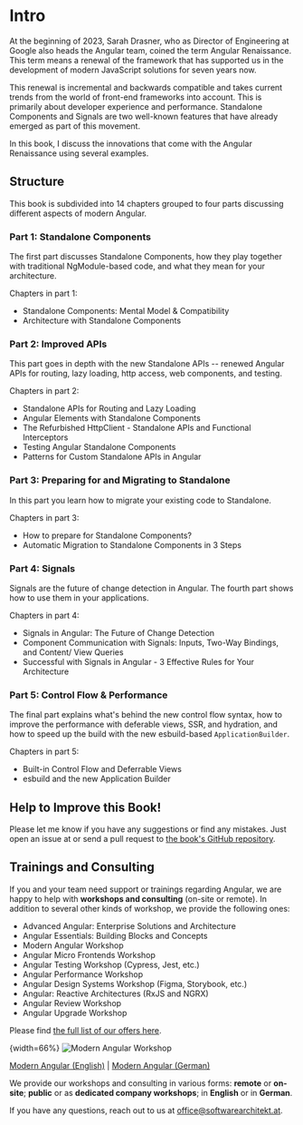 # Intro

At the beginning of 2023, Sarah Drasner, who as Director of Engineering at Google also heads the Angular team, coined the term Angular Renaissance. This term means a renewal of the framework that has supported us in the development of modern JavaScript solutions for seven years now.

This renewal is incremental and backwards compatible and takes current trends from the world of front-end frameworks into account. This is primarily about developer experience and performance. Standalone Components and Signals are two well-known features that have already emerged as part of this movement.

In this book, I discuss the innovations that come with the Angular Renaissance using several examples. 

## Structure

This book is subdivided into 14 chapters grouped to four parts discussing different aspects of modern Angular.

### Part 1: Standalone Components

The first part discusses Standalone Components, how they play together with traditional NgModule-based code, and what they mean for your architecture.

Chapters in part 1:

- Standalone Components: Mental Model & Compatibility
- Architecture with Standalone Components

### Part 2: Improved APIs

This part goes in depth with the new Standalone APIs -- renewed Angular APIs for routing, lazy loading, http access, web components, and testing.

Chapters in part 2:

- Standalone APIs for Routing and Lazy Loading
- Angular Elements with Standalone Components
- The Refurbished HttpClient - Standalone APIs and Functional Interceptors
- Testing Angular Standalone Components
- Patterns for Custom Standalone APIs in Angular
  
### Part 3: Preparing for and Migrating to Standalone

In this part you learn how to migrate your existing code to Standalone.

Chapters in part 3:

- How to prepare for Standalone Components?
- Automatic Migration to Standalone Components in 3 Steps

### Part 4: Signals

Signals are the future of change detection in Angular. The fourth part shows how to use them in your applications.

Chapters in part 4:

- Signals in Angular: The Future of Change Detection
- Component Communication with Signals: Inputs, Two-Way Bindings, and Content/ View Queries
- Successful with Signals in Angular - 3 Effective Rules for Your Architecture

### Part 5: Control Flow & Performance

The final part explains what's behind the new control flow syntax, how to improve the performance with deferable views, SSR, and hydration, and how to speed up the build with the new esbuild-based `ApplicationBuilder`.

Chapters in part 5:

- Built-in Control Flow and Deferrable Views
- esbuild and the new Application Builder

## Help to Improve this Book!

Please let me know if you have any suggestions or find any mistakes. Just open an issue at or send a pull request to [the book's GitHub repository](https://github.com/manfredsteyer/standalone-book.git).

## Trainings and Consulting

If you and your team need support or trainings regarding Angular, we are happy to help with **workshops and consulting** (on-site or remote). In addition to several other kinds of workshop, we provide the following ones:

- Advanced Angular: Enterprise Solutions and Architecture
- Angular Essentials: Building Blocks and Concepts
- Modern Angular Workshop
- Angular Micro Frontends Workshop
- Angular Testing Workshop (Cypress, Jest, etc.)
- Angular Performance Workshop
- Angular Design Systems Workshop (Figma, Storybook, etc.)
- Angular: Reactive Architectures (RxJS and NGRX)
- Angular Review Workshop
- Angular Upgrade Workshop

Please find [the full list of our offers here](https://www.angulararchitects.io/en/angular-workshops/).

{width=66%}
![Modern Angular Workshop](images/sujet-en.jpg)

[Modern Angular (English)](https://www.angulararchitects.io/en/training/modern-angular-workshop/) | [Modern Angular (German)](https://www.angulararchitects.io/training/modern-angular-workshop/)

We provide our workshops and consulting in various forms: **remote** or **on-site**; **public** or as **dedicated company workshops**; in **English** or in **German**.

If you have any questions, reach out to us at office@softwarearchitekt.at. 
